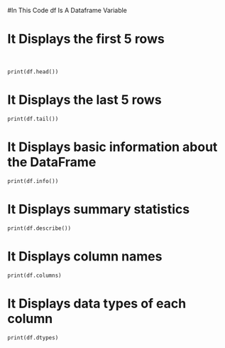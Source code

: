 #In This Code df Is A Dataframe Variable
<h1>It Displays the first 5 rows</h2><br>
    
    print(df.head())

# It Displays the last 5 rows
    print(df.tail())

# It Displays basic information about the DataFrame
    print(df.info())

# It Displays summary statistics
    print(df.describe())

# It Displays column names
    print(df.columns)

# It Displays data types of each column
    print(df.dtypes)

